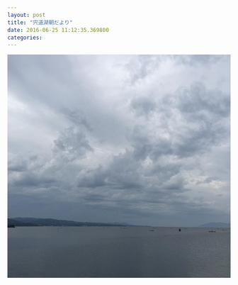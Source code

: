 ```yaml
---
layout: post
title: "宍道湖朝だより"
date: 2016-06-25 11:12:35.369800
categories: 
---
```


![](/assets/images/201606/13402215_648695901972752_1207727253_n.jpg)


